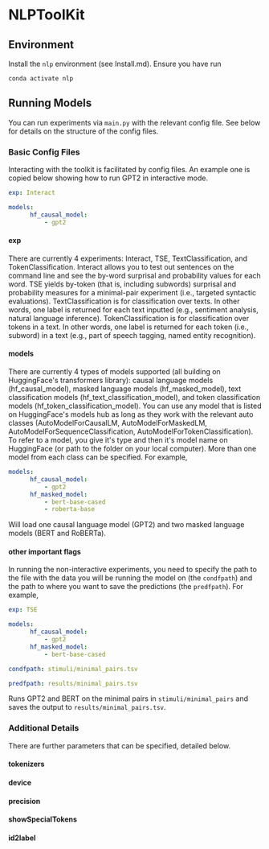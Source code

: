 # NLPToolKit

## Environment

Install the `nlp` environment (see Install.md). Ensure you have run 

    conda activate nlp

## Running Models

You can run experiments via `main.py` with the relevant config file. See below
for details on the structure of the config files. 

### Basic Config Files

Interacting with the toolkit is facilitated by config files. An example one is
copied below showing how to run GPT2 in interactive mode. 

```yaml
exp: Interact

models: 
      hf_causal_model:
          - gpt2
```

#### exp 

There are currently 4 experiments: Interact, TSE, TextClassification, and
TokenClassification. Interact allows you to test out sentences on the command
line and see the by-word surprisal and probability values for each word. TSE
yields by-token (that is, including subwords) surprisal and probability measures
for a minimal-pair experiment (i.e., targeted syntactic evaluations).
TextClassification is for classification over texts. In other words, one label
is returned for each text inputted (e.g., sentiment analysis, natural language
inference). TokenClassification is for classification over tokens in a text. In
other words, one label is returned for each token (i.e., subword) in a text
(e.g., part of speech tagging, named entity recognition). 

#### models 

There are currently 4 types of models supported (all building on HuggingFace's
transformers library): causal language models (hf\_causal\_model), masked
language models (hf\_masked\_model), text classification models
(hf\_text\_classification\_model), and token classification models
(hf\_token\_classification\_model). You can use any model that is listed on
HuggingFace's models hub as long as they work with the relevant auto classes
(AutoModelForCausalLM, AutoModelForMaskedLM, AutoModelForSequenceClassification,
AutoModelForTokenClassification). To refer to a model, you give it's type and
then it's model name on HuggingFace (or path to the folder on your local
computer). More than one model from each class can be specified. For example, 

```yaml
models: 
      hf_causal_model:
          - gpt2
      hf_masked_model:
          - bert-base-cased
          - roberta-base
```

Will load one causal language model (GPT2) and two masked language models (BERT
and RoBERTa).

#### other important flags 

In running the non-interactive experiments, you need to specify the path to the
file with the data you will be running the model on (the `condfpath`) and the
path to where you want to save the predictions (the `predfpath`). For example, 

```yaml
exp: TSE

models: 
      hf_causal_model:
          - gpt2
      hf_masked_model:
          - bert-base-cased

condfpath: stimuli/minimal_pairs.tsv

predfpath: results/minimal_pairs.tsv
```

Runs GPT2 and BERT on the minimal pairs in `stimuli/minimal_pairs` and saves the
output to `results/minimal_pairs.tsv`.

### Additional Details 

There are further parameters that can be specified, detailed below. 

#### tokenizers

#### device

#### precision 

#### showSpecialTokens

#### id2label

